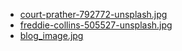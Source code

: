 - [court-prather-792772-unsplash.jpg](https://unsplash.com/photos/h7aVq-7FfPw)
- [freddie-collins-505527-unsplash.jpg](https://unsplash.com/photos/79Od3XaK7GY)
- [blog_image.jpg](https://unsplash.com/photos/VZEnVM6c1lY)
